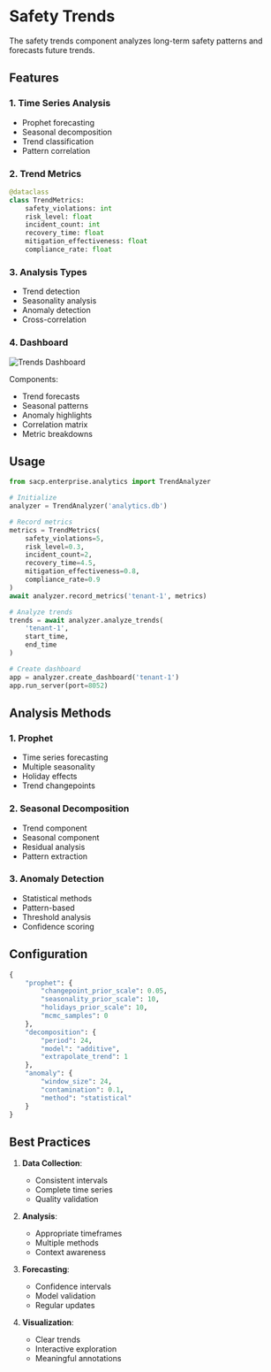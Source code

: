 # Safety Trends

The safety trends component analyzes long-term safety patterns and forecasts future trends.

## Features

### 1. Time Series Analysis
- Prophet forecasting
- Seasonal decomposition
- Trend classification
- Pattern correlation

### 2. Trend Metrics

```python
@dataclass
class TrendMetrics:
    safety_violations: int
    risk_level: float
    incident_count: int
    recovery_time: float
    mitigation_effectiveness: float
    compliance_rate: float
```

### 3. Analysis Types
- Trend detection
- Seasonality analysis
- Anomaly detection
- Cross-correlation

### 4. Dashboard

![Trends Dashboard](../images/trends_dashboard.png)

Components:
- Trend forecasts
- Seasonal patterns
- Anomaly highlights
- Correlation matrix
- Metric breakdowns

## Usage

```python
from sacp.enterprise.analytics import TrendAnalyzer

# Initialize
analyzer = TrendAnalyzer('analytics.db')

# Record metrics
metrics = TrendMetrics(
    safety_violations=5,
    risk_level=0.3,
    incident_count=2,
    recovery_time=4.5,
    mitigation_effectiveness=0.8,
    compliance_rate=0.9
)
await analyzer.record_metrics('tenant-1', metrics)

# Analyze trends
trends = await analyzer.analyze_trends(
    'tenant-1',
    start_time,
    end_time
)

# Create dashboard
app = analyzer.create_dashboard('tenant-1')
app.run_server(port=8052)
```

## Analysis Methods

### 1. Prophet
- Time series forecasting
- Multiple seasonality
- Holiday effects
- Trend changepoints

### 2. Seasonal Decomposition
- Trend component
- Seasonal component
- Residual analysis
- Pattern extraction

### 3. Anomaly Detection
- Statistical methods
- Pattern-based
- Threshold analysis
- Confidence scoring

## Configuration

```python
{
    "prophet": {
        "changepoint_prior_scale": 0.05,
        "seasonality_prior_scale": 10,
        "holidays_prior_scale": 10,
        "mcmc_samples": 0
    },
    "decomposition": {
        "period": 24,
        "model": "additive",
        "extrapolate_trend": 1
    },
    "anomaly": {
        "window_size": 24,
        "contamination": 0.1,
        "method": "statistical"
    }
}
```

## Best Practices

1. **Data Collection**:
   - Consistent intervals
   - Complete time series
   - Quality validation

2. **Analysis**:
   - Appropriate timeframes
   - Multiple methods
   - Context awareness

3. **Forecasting**:
   - Confidence intervals
   - Model validation
   - Regular updates

4. **Visualization**:
   - Clear trends
   - Interactive exploration
   - Meaningful annotations
